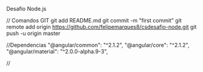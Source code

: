 Desafio Node.js

// Comandos GIT
git add README.md
git commit -m "first commit"
git remote add origin https://github.com/felipemarques8/csdesafio-node.git
git push -u origin master

//Dependencias
    "@angular/common": "^2.1.2",
    "@angular/core": "^2.1.2",
    "@angular/material": "^2.0.0-alpha.9-3",

//    